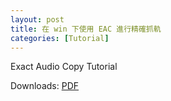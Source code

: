 ```yaml
---
layout: post
title: 在 win 下使用 EAC 進行精確抓軌
categories: [Tutorial]
---
```

Exact Audio Copy Tutorial

Downloads: [PDF][PDF]

[PDF]: https://raw.githubusercontent.com/YohaneWW/maples/master/assets/EACTutorial.pdf